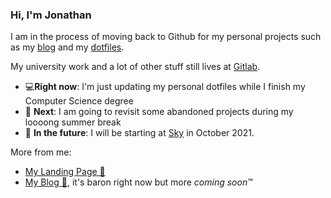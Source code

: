 ### Hi, I'm Jonathan

I am in the process of moving back to Github for my personal projects such as my
[blog](https://blog.jonnobrow.co.uk) and my [dotfiles](https://github.com/Jonnobrow/dotfiles).

My university work and a lot of other stuff still lives at [Gitlab](https://gitlab.com/Jonnobrow/).

- 💻**Right now**: I'm just updating my personal dotfiles while I finish my Computer Science degree
- 📅 **Next**: I am going to revisit some abandoned projects during my loooong summer break
- 🚀 **In the future**: I will be starting at [Sky](https://sky.com) in October 2021.


More from me:
- [My Landing Page 🛬](https://jonnobrow.co.uk/)
- [My Blog 📔](https://blog.jonnobrow.co.uk/), it's baron right now but more *coming soon*™️
<!--
**Jonnobrow/Jonnobrow** is a ✨ _special_ ✨ repository because its `README.md` (this file) appears on your GitHub profile.

Here are some ideas to get you started:

- 🔭 I’m currently working on ...
- 🌱 I’m currently learning ...
- 👯 I’m looking to collaborate on ...
- 🤔 I’m looking for help with ...
- 💬 Ask me about ...
- 📫 How to reach me: ...
- 😄 Pronouns: ...
- ⚡ Fun fact: ...
-->
